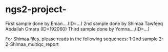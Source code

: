 # ngs2-project-
First sample done by Eman....(ID=...)
2nd sample done by Shimaa Tawfeeq Abdallah Omara (ID=192060)
Third sample done by Yomna....(ID=...)

For Shimaa files, please reads in the following sequences:
1-2nd sample
2-2-Shimaa_multiqc_report
